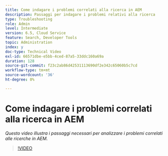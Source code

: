 ```yaml
---
title: Come indagare i problemi correlati alla ricerca in AEM
description: Passaggi per indagare i problemi relativi alla ricerca
type: Troubleshooting
role: Admin
level: Intermediate
version: 6.5, Cloud Service
feature: Search, Developer Tools
topic: Administration
index: y
doc-type: Technical Video
exl-id: 66571dbe-e5bb-4ced-87a5-33ddc160a69a
duration: 128
source-git-commit: f23c2ab86d42531113690df2e342c65060b5c7cd
workflow-type: tm+mt
source-wordcount: '36'
ht-degree: 0%

---
```


# Come indagare i problemi correlati alla ricerca in AEM

*Questo video illustra i passaggi necessari per analizzare i problemi correlati alle ricerche in AEM.*

>[!VIDEO](https://video.tv.adobe.com/v/335467?quality=12&learn=on)
